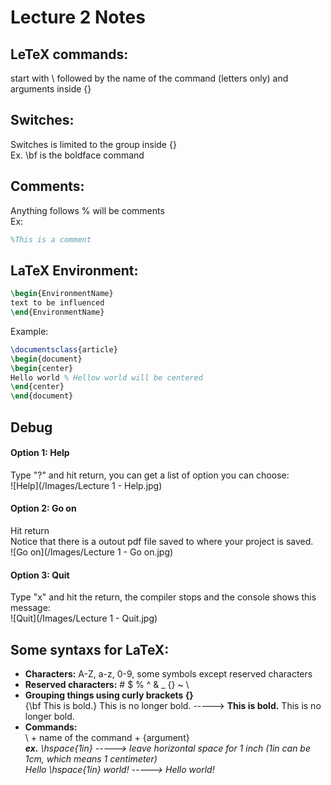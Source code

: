 Lecture 2 Notes
===============

## LeTeX commands: 
start with \ followed by the name of the command (letters only) and arguments inside {}

## Switches:
Switches is limited to the group inside {}\
Ex. \bf is the boldface command

## Comments:
Anything follows % will be comments\
Ex: 
```LaTeX
%This is a comment
```

## LaTeX Environment:
```LaTeX
\begin{EnvironmentName}
text to be influenced
\end{EnvironmentName}
```
Example:
```LaTeX
\documentsclass{article}
\begin{document}
\begin{center}
Hello world % Hellow world will be centered
\end{center}
\end{document}
```

## Debug
#### Option 1: Help
Type "?" and hit return, you can get a list of option you can choose:\
![Help](/Images/Lecture 1 - Help.jpg)
#### Option 2: Go on
Hit return\
Notice that there is a outout pdf file saved to where your project is saved.\
![Go on](/Images/Lecture 1 - Go on.jpg)
#### Option 3: Quit
Type "x" and hit the return, the compiler stops and the console shows this message:\
![Quit](/Images/Lecture 1 - Quit.jpg)

## Some syntaxs for LaTeX:
* **Characters:** A-Z, a-z, 0-9, some symbols except reserved characters
* **Reserved characters:** # $ % ^ & _ {} ~ \
* **Grouping things using curly brackets {}**\
{\bf This is bold.} This is no longer bold. -----> **This is bold.** This is no longer bold.
* **Commands:**\
\ + name of the command + {argument}\
***ex.** \hspace{1in} -----> leave horizontal space for 1 inch (1in can be 1cm, which means 1 centimeter)*\
      *Hello \hspace{1in} world! -----> Hello             world!*
